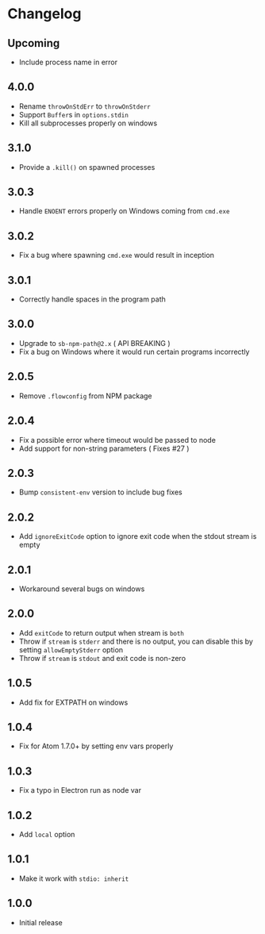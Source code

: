 # Changelog

## Upcoming

- Include process name in error

## 4.0.0

- Rename `throwOnStdErr` to `throwOnStderr`
- Support `Buffer`s in `options.stdin`
- Kill all subprocesses properly on windows

## 3.1.0

- Provide a `.kill()` on spawned processes

## 3.0.3

- Handle `ENOENT` errors properly on Windows coming from `cmd.exe`

## 3.0.2

- Fix a bug where spawning `cmd.exe` would result in inception

## 3.0.1

- Correctly handle spaces in the program path

## 3.0.0

- Upgrade to `sb-npm-path@2.x` ( API BREAKING )
- Fix a bug on Windows where it would run certain programs incorrectly

## 2.0.5

- Remove `.flowconfig` from NPM package

## 2.0.4

- Fix a possible error where timeout would be passed to node
- Add support for non-string parameters ( Fixes #27 )

## 2.0.3

- Bump `consistent-env` version to include bug fixes

## 2.0.2

- Add `ignoreExitCode` option to ignore exit code when the stdout stream is empty

## 2.0.1

- Workaround several bugs on windows

## 2.0.0

- Add `exitCode` to return output when stream is `both`
- Throw if `stream` is `stderr` and there is no output, you can disable this by setting `allowEmptyStderr` option
- Throw if `stream` is `stdout` and exit code is non-zero

## 1.0.5

- Add fix for EXTPATH on windows

## 1.0.4

- Fix for Atom 1.7.0+ by setting env vars properly

## 1.0.3

- Fix a typo in Electron run as node var

## 1.0.2

- Add `local` option

## 1.0.1

- Make it work with `stdio: inherit`

## 1.0.0

- Initial release
